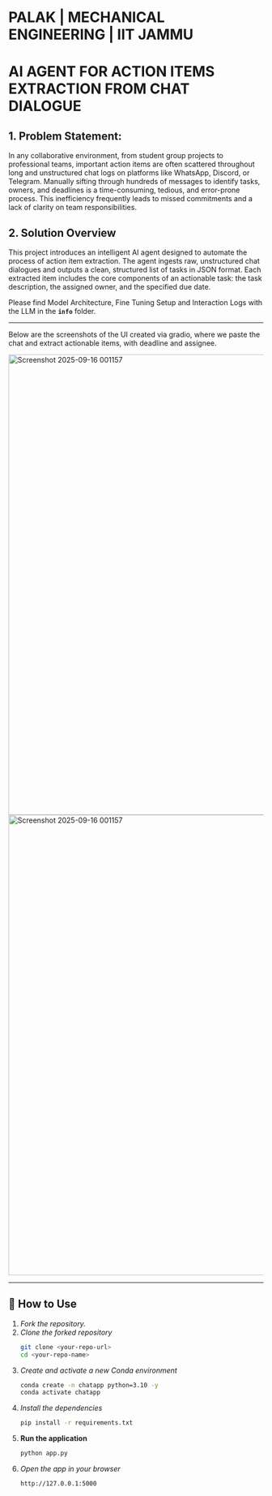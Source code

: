  # **PALAK | MECHANICAL ENGINEERING | IIT JAMMU**
# **AI AGENT FOR ACTION ITEMS EXTRACTION FROM CHAT DIALOGUE** 

## **1. Problem Statement:**

In any collaborative environment, from student group projects to professional teams, important action items are often scattered throughout long and unstructured chat logs on platforms like WhatsApp, Discord, or Telegram. Manually sifting through hundreds of messages to identify tasks, owners, and deadlines is a time-consuming, tedious, and error-prone process. This inefficiency frequently leads to missed commitments and a lack of clarity on team responsibilities.

## **2. Solution Overview**

This project introduces an intelligent AI agent designed to automate the process of action item extraction. The agent ingests raw, unstructured chat dialogues and outputs a clean, structured list of tasks in JSON format. Each extracted item includes the core components of an actionable task: the task description, the assigned owner, and the specified due date.

Please find Model Architecture, Fine Tuning Setup and Interaction Logs with the LLM in the **`info`**  folder.


-----
Below are the screenshots of the UI created via gradio, where we paste the chat and extract actionable items, with deadline and assignee.

<img width="1919" height="908" alt="Screenshot 2025-09-16 001157" src="https://github.com/user-attachments/assets/f524d10d-6535-40b2-a102-0b218b90aecb" />

<img width="1919" height="908" alt="Screenshot 2025-09-16 001157" src="https://github.com/user-attachments/assets/e049bbe9-abf6-4fae-a6da-2da539c0d691" />

----
## 🚀 How to Use
1. *Fork the repository.*
2. *Clone the forked repository*
   ```bash
   git clone <your-repo-url>
   cd <your-repo-name>

3. *Create and activate a new Conda environment*
    ```bash
    conda create -n chatapp python=3.10 -y
    conda activate chatapp

4. *Install the dependencies*
    ```bash
    pip install -r requirements.txt

5. **Run the application**
    ```bash
    python app.py

6. *Open the app in your browser*
    ```bash
    http://127.0.0.1:5000
